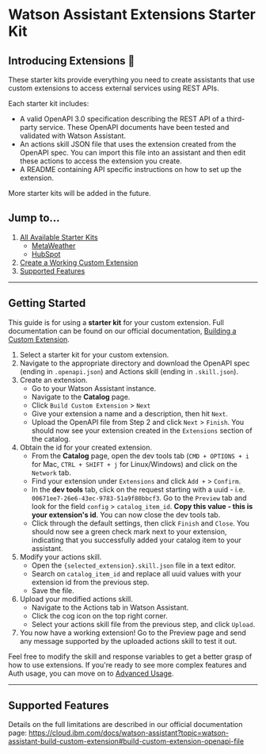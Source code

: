 # Watson Assistant Extensions Starter Kit

## Introducing Extensions :tada:

These starter kits provide everything you need to create assistants that use custom extensions to access external services using REST APIs.

Each starter kit includes:

- A valid OpenAPI 3.0 specification describing the REST API of a third-party service. These OpenAPI documents have been tested and validated with Watson Assistant.
- An actions skill JSON file that uses the extension created from the OpenAPI spec. You can import this file into an assistant and then edit these actions to access the extension you create.
- A README containing API specific instructions on how to set up the extension.

More starter kits will be added in the future.

## Jump to...
1. [All Available Starter Kits](./starter-kits/)
    - [MetaWeather](./starter-kits/metaweather/)
    - [HubSpot](./starter-kits/hubspot/)
1. [Create a Working Custom Extension](#getting-started)
1. [Supported Features](#supported-features)

---
## Getting Started
This guide is for using a **starter kit** for your custom extension. Full documentation can be found on our official documentation, [Building a Custom Extension](https://cloud.ibm.com/docs/watson-assistant?topic=watson-assistant-build-custom-extension). 

1. Select a starter kit for your custom extension. 
1. Navigate to the appropriate directory and download the OpenAPI spec (ending in `.openapi.json`) and Actions skill (ending in `.skill.json`). 
1. Create an extension.
    - Go to your Watson Assistant instance.
    - Navigate to the **Catalog** page.
    - Click `Build Custom Extension` > `Next`
    - Give your extension a name and a description, then hit `Next`.
    - Upload the OpenAPI file from Step 2 and click `Next` > `Finish`. You should now see your extension created in the `Extensions` section of the catalog.
1. Obtain the id for your created extension.
    - From the **Catalog** page, open the dev tools tab (`CMD + OPTIONS + i` for Mac, `CTRL + SHIFT + j` for Linux/Windows) and click on the `Network` tab.
    - Find your extension under `Extensions` and click `Add +` > `Confirm`.
    - In the **dev tools** tab, click on the request starting with a uuid - i.e. `00671ee7-26e6-43ec-9783-51a9f80bbcf3`. Go to the `Preview` tab and look for the field `config`  > `catalog_item_id`. **Copy this value - this is your extension's id**. You can now close the dev tools tab.
    - Click through the default settings, then click `Finish` and `Close`. You should now see a green check mark next to your extension, indicating that you successfully added your catalog item to your assistant.
1. Modify your actions skill.
    - Open the `{selected_extension}.skill.json` file in a text editor.
    - Search on `catalog_item_id` and replace all uuid values with your extension id from the previous step.
    - Save the file.
1. Upload your modified actions skill.
    - Navigate to the Actions tab in Watson Assistant.
    - Click the cog icon on the top right corner.
    - Select your actions skill file from the previous step, and click `Upload`.
1. You now have a working extension! Go to the Preview page and send any message supported by the uploaded actions skill to test it out.

Feel free to modify the skill and response variables to get a better grasp of how to use extensions. If you're ready to see more complex features and Auth usage, you can move on to [Advanced Usage](./docs/ADVANCED_USAGE.md).

---
## Supported Features
Details on the full limitations are described in our official documentation page: https://cloud.ibm.com/docs/watson-assistant?topic=watson-assistant-build-custom-extension#build-custom-extension-openapi-file

